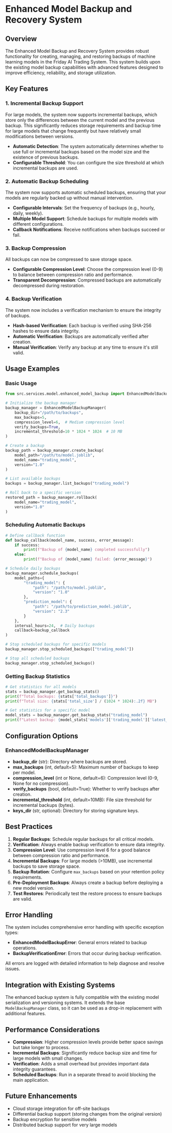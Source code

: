 # Enhanced Model Backup and Recovery System

## Overview

The Enhanced Model Backup and Recovery System provides robust functionality for creating, managing, and restoring backups of machine learning models in the Friday AI Trading System. This system builds upon the existing model backup capabilities with advanced features designed to improve efficiency, reliability, and storage utilization.

## Key Features

### 1. Incremental Backup Support

For large models, the system now supports incremental backups, which store only the differences between the current model and the previous backup. This significantly reduces storage requirements and backup time for large models that change frequently but have relatively small modifications between versions.

- **Automatic Detection**: The system automatically determines whether to use full or incremental backups based on the model size and the existence of previous backups.
- **Configurable Threshold**: You can configure the size threshold at which incremental backups are used.

### 2. Automatic Backup Scheduling

The system now supports automatic scheduled backups, ensuring that your models are regularly backed up without manual intervention.

- **Configurable Intervals**: Set the frequency of backups (e.g., hourly, daily, weekly).
- **Multiple Model Support**: Schedule backups for multiple models with different configurations.
- **Callback Notifications**: Receive notifications when backups succeed or fail.

### 3. Backup Compression

All backups can now be compressed to save storage space.

- **Configurable Compression Level**: Choose the compression level (0-9) to balance between compression ratio and performance.
- **Transparent Decompression**: Compressed backups are automatically decompressed during restoration.

### 4. Backup Verification

The system now includes a verification mechanism to ensure the integrity of backups.

- **Hash-based Verification**: Each backup is verified using SHA-256 hashes to ensure data integrity.
- **Automatic Verification**: Backups are automatically verified after creation.
- **Manual Verification**: Verify any backup at any time to ensure it's still valid.

## Usage Examples

### Basic Usage

```python
from src.services.model.enhanced_model_backup import EnhancedModelBackupManager

# Initialize the backup manager
backup_manager = EnhancedModelBackupManager(
    backup_dir="/path/to/backups",
    max_backups=5,
    compression_level=6,  # Medium compression level
    verify_backups=True,
    incremental_threshold=10 * 1024 * 1024  # 10 MB
)

# Create a backup
backup_path = backup_manager.create_backup(
    model_path="/path/to/model.joblib",
    model_name="trading_model",
    version="1.0"
)

# List available backups
backups = backup_manager.list_backups("trading_model")

# Roll back to a specific version
restored_path = backup_manager.rollback(
    model_name="trading_model",
    version="1.0"
)
```

### Scheduling Automatic Backups

```python
# Define callback function
def backup_callback(model_name, success, error_message):
    if success:
        print(f"Backup of {model_name} completed successfully")
    else:
        print(f"Backup of {model_name} failed: {error_message}")

# Schedule daily backups
backup_manager.schedule_backups(
    model_paths={
        "trading_model": {
            "path": "/path/to/model.joblib",
            "version": "1.0"
        },
        "prediction_model": {
            "path": "/path/to/prediction_model.joblib",
            "version": "2.3"
        }
    },
    interval_hours=24,  # Daily backups
    callback=backup_callback
)

# Stop scheduled backups for specific models
backup_manager.stop_scheduled_backups(["trading_model"])

# Stop all scheduled backups
backup_manager.stop_scheduled_backups()
```

### Getting Backup Statistics

```python
# Get statistics for all models
stats = backup_manager.get_backup_stats()
print(f"Total backups: {stats['total_backups']}")
print(f"Total size: {stats['total_size'] / (1024 * 1024):.2f} MB")

# Get statistics for a specific model
model_stats = backup_manager.get_backup_stats("trading_model")
print(f"Latest backup: {model_stats['models']['trading_model']['latest_backup']['backup_time']}")
```

## Configuration Options

### EnhancedModelBackupManager

- **backup_dir** (str): Directory where backups are stored.
- **max_backups** (int, default=5): Maximum number of backups to keep per model.
- **compression_level** (int or None, default=6): Compression level (0-9, None for no compression).
- **verify_backups** (bool, default=True): Whether to verify backups after creation.
- **incremental_threshold** (int, default=10MB): File size threshold for incremental backups (bytes).
- **keys_dir** (str, optional): Directory for storing signature keys.

## Best Practices

1. **Regular Backups**: Schedule regular backups for all critical models.
2. **Verification**: Always enable backup verification to ensure data integrity.
3. **Compression Level**: Use compression level 6 for a good balance between compression ratio and performance.
4. **Incremental Backups**: For large models (>10MB), use incremental backups to save storage space.
5. **Backup Rotation**: Configure `max_backups` based on your retention policy requirements.
6. **Pre-Deployment Backups**: Always create a backup before deploying a new model version.
7. **Test Restores**: Periodically test the restore process to ensure backups are valid.

## Error Handling

The system includes comprehensive error handling with specific exception types:

- **EnhancedModelBackupError**: General errors related to backup operations.
- **BackupVerificationError**: Errors that occur during backup verification.

All errors are logged with detailed information to help diagnose and resolve issues.

## Integration with Existing Systems

The enhanced backup system is fully compatible with the existing model serialization and versioning systems. It extends the base `ModelBackupManager` class, so it can be used as a drop-in replacement with additional features.

## Performance Considerations

- **Compression**: Higher compression levels provide better space savings but take longer to process.
- **Incremental Backups**: Significantly reduce backup size and time for large models with small changes.
- **Verification**: Adds a small overhead but provides important data integrity guarantees.
- **Scheduled Backups**: Run in a separate thread to avoid blocking the main application.

## Future Enhancements

- Cloud storage integration for off-site backups
- Differential backup support (storing changes from the original version)
- Backup encryption for sensitive models
- Distributed backup support for very large models